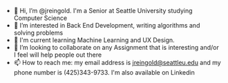 - 👋 Hi, I’m @jreingold. I'm a Senior at Seattle University studying Computer Science
- 👀 I’m interested in Back End Development, writing algorithms and solving problems
- 🌱 I'm current learning Machine Learning and UX Design.
- 💞️ I’m looking to collaborate on any Assignment that is interesting and/or I feel will help people out there
- 📫 How to reach me: my email address is jreingold@seattleu.edu and my phone number is (425)343-9733. I'm also available on Linkedin

<!---
jreingold/jreingold is a ✨ special ✨ repository because its `README.md` (this file) appears on your GitHub profile.
You can click the Preview link to take a look at your changes.
--->

